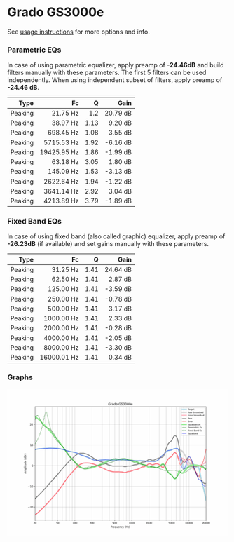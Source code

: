 # Grado GS3000e
See [usage instructions](https://github.com/jaakkopasanen/AutoEq#usage) for more options and info.

### Parametric EQs
In case of using parametric equalizer, apply preamp of **-24.46dB** and build filters manually
with these parameters. The first 5 filters can be used independently.
When using independent subset of filters, apply preamp of **-24.46 dB**.

| Type    | Fc          |    Q | Gain     |
|--------:|------------:|-----:|---------:|
| Peaking | 21.75 Hz    | 1.2  | 20.79 dB |
| Peaking | 38.97 Hz    | 1.13 | 9.20 dB  |
| Peaking | 698.45 Hz   | 1.08 | 3.55 dB  |
| Peaking | 5715.53 Hz  | 1.92 | -6.16 dB |
| Peaking | 19425.95 Hz | 1.86 | -1.99 dB |
| Peaking | 63.18 Hz    | 3.05 | 1.80 dB  |
| Peaking | 145.09 Hz   | 1.53 | -3.13 dB |
| Peaking | 2622.64 Hz  | 1.94 | -1.22 dB |
| Peaking | 3641.14 Hz  | 2.92 | 3.04 dB  |
| Peaking | 4213.89 Hz  | 3.79 | -1.89 dB |

### Fixed Band EQs
In case of using fixed band (also called graphic) equalizer, apply preamp of **-26.23dB**
(if available) and set gains manually with these parameters.

| Type    | Fc          |    Q | Gain     |
|--------:|------------:|-----:|---------:|
| Peaking | 31.25 Hz    | 1.41 | 24.64 dB |
| Peaking | 62.50 Hz    | 1.41 | 2.87 dB  |
| Peaking | 125.00 Hz   | 1.41 | -3.59 dB |
| Peaking | 250.00 Hz   | 1.41 | -0.78 dB |
| Peaking | 500.00 Hz   | 1.41 | 3.17 dB  |
| Peaking | 1000.00 Hz  | 1.41 | 2.33 dB  |
| Peaking | 2000.00 Hz  | 1.41 | -0.28 dB |
| Peaking | 4000.00 Hz  | 1.41 | -2.05 dB |
| Peaking | 8000.00 Hz  | 1.41 | -3.30 dB |
| Peaking | 16000.01 Hz | 1.41 | 0.34 dB  |

### Graphs
![](./Grado%20GS3000e.png)